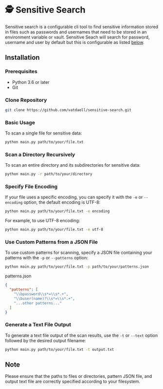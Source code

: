 # 🕵️ Sensitive Search

Sensitive search is a configurable cli tool to find sensitive information stored in files such as passwords and usernames that need to be stored in an environment variable or vault. Sensitive Seach will search for password, username and user by default but this is configurable as listed [below](#use-custom-patterns-from-a-json-file "Use Custom Patterns from a JSON File").

## Installation

### Prerequisites

* Python 3.6 or later
* Git

### Clone Repository

```bash
git clone https://github.com/vatdaell/sensitive-search.git
```

### Basic Usage

To scan a single file for sensitive data:

```bash
python main.py path/to/your/file.txt
```

### Scan a Directory Recursively

To scan an entire directory and its subdirectories for sensitive data:

```bash
python main.py -r path/to/your/directory 
```

### Specify File Encoding

If your file uses a specific encoding, you can specify it with the `-e` or `--encoding` option, the default encoding is UTF-8:

```bash
python main.py path/to/your/file.txt -e encoding
```

For example, to use UTF-8 encoding:

```bash
python main.py path/to/your/file.txt -e utf-8
```

### Use Custom Patterns from a JSON File

To use custom patterns for scanning, specify a JSON file containing your patterns with the `-p` or `--patterns` option:

```bash
python main.py path/to/your/file.txt -p path/to/your/patterns.json
```

patterns.json

```json
{
  "patterns": [
    "\\bpassword\\s*=\\s*.+",
    "\\buser(name)?\\s*=\\s*.+",
    "...other patterns..."
  ]
}
```

### Generate a Text File Output

To generate a text file output of the scan results, use the `-t` or `--text` option followed by the desired output filename:

```bash
python main.py path/to/your/file.txt -t output.txt
```

## Note

Please ensure that the paths to files or directories, pattern JSON file, and output text file are correctly specified according to your filesystem.
